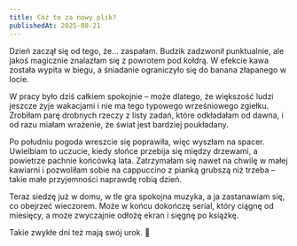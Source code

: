 ```yaml
---
title: Cóż to za nowy plik?
publishedAt: 2025-08-21
---
```


Dzień zaczął się od tego, że… zaspałam. Budzik zadzwonił punktualnie, ale jakoś magicznie znalazłam się z powrotem pod kołdrą. W efekcie kawa została wypita w biegu, a śniadanie ograniczyło się do banana złapanego w locie.

W pracy było dziś całkiem spokojnie – może dlatego, że większość ludzi jeszcze żyje wakacjami i nie ma tego typowego wrześniowego zgiełku. Zrobiłam parę drobnych rzeczy z listy zadań, które odkładałam od dawna, i od razu miałam wrażenie, że świat jest bardziej poukładany.

Po południu pogoda wreszcie się poprawiła, więc wyszłam na spacer. Uwielbiam to uczucie, kiedy słońce przebija się między drzewami, a powietrze pachnie końcówką lata. Zatrzymałam się nawet na chwilę w małej kawiarni i pozwoliłam sobie na cappuccino z pianką grubszą niż trzeba – takie małe przyjemności naprawdę robią dzień.

Teraz siedzę już w domu, w tle gra spokojna muzyka, a ja zastanawiam się, co obejrzeć wieczorem. Może w końcu dokończę serial, który ciągnę od miesięcy, a może zwyczajnie odłożę ekran i sięgnę po książkę.

Takie zwykłe dni też mają swój urok. 🌿
